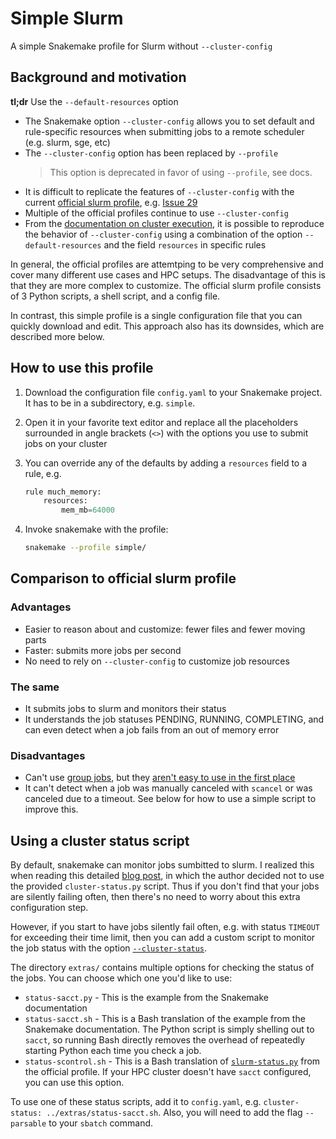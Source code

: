 # Simple Slurm

A simple Snakemake profile for Slurm without `--cluster-config`

## Background and motivation

**tl;dr** Use the `--default-resources` option

* The Snakemake option `--cluster-config` allows you to set default and
  rule-specific resources when submitting jobs to a remote scheduler (e.g.
  slurm, sge, etc)
* The `--cluster-config` option has been replaced by `--profile`
    > This option is deprecated in favor of using `--profile`, see docs.
* It is difficult to replicate the features of `--cluster-config` with the
  current [official slurm profile](https://github.com/Snakemake-Profiles/slurm),
  e.g. [Issue 29](https://github.com/Snakemake-Profiles/slurm/issues/29)
* Multiple of the official profiles continue to use `--cluster-config`
* From the [documentation on cluster
  execution](https://snakemake.readthedocs.io/en/stable/executing/cluster.html#cluster-execution),
  it is possible to reproduce the behavior of `--cluster-config` using a
  combination of the option `--default-resources` and the field `resources` in
  specific rules

In general, the official profiles are attemtping to be very comprehensive and
cover many different use cases and HPC setups. The disadvantage of this is that
they are more complex to customize. The official slurm profile consists of 3
Python scripts, a shell script, and a config file.

In contrast, this simple profile is a single configuration file that you can
quickly download and edit. This approach also has its downsides, which are
described more below.

## How to use this profile

1. Download the configuration file `config.yaml` to your Snakemake project. It
   has to be in a subdirectory, e.g. `simple`.

1. Open it in your favorite text editor and replace all the placeholders
   surrounded in angle brackets (`<>`) with the options you use to submit jobs
   on your cluster

1. You can override any of the defaults by adding a `resources` field to a rule,
   e.g.

    ```python
    rule much_memory:
        resources:
            mem_mb=64000
    ```

1. Invoke snakemake with the profile:

    ```sh
    snakemake --profile simple/
    ```

## Comparison to official slurm profile

### Advantages

* Easier to reason about and customize: fewer files and fewer moving parts
* Faster: submits more jobs per second
* No need to rely on `--cluster-config` to customize job resources

### The same

* It submits jobs to slurm and monitors their status
* It understands the job statuses PENDING, RUNNING, COMPLETING, and can even
  detect when a job fails from an out of memory error

### Disadvantages

* Can't use [group
  jobs](https://snakemake.readthedocs.io/en/stable/executing/grouping.html), but
  they [aren't easy to use in the first
  place](https://github.com/snakemake/snakemake/issues/872)
* It can't detect when a job was manually canceled with `scancel` or was
  canceled due to a timeout. See below for how to use a simple script to improve
  this.

## Using a cluster status script

By default, snakemake can monitor jobs sumbitted to slurm. I realized this when
reading this detailed [blog
post](http://bluegenes.github.io/Using-Snakemake_Profiles/), in which the author
decided not to use the provided `cluster-status.py` script. Thus if you don't
find that your jobs are silently failing often, then there's no need to worry
about this extra configuration step.

However, if you start to have jobs silently fail often, e.g. with status
`TIMEOUT` for exceeding their time limit, then you can add a custom script to
monitor the job status with the option
[`--cluster-status`](https://snakemake.readthedocs.io/en/stable/tutorial/additional_features.html#using-cluster-status).

The directory `extras/` contains multiple options for checking the status of the
jobs. You can choose which one you'd like to use:

* `status-sacct.py` - This is the example from the Snakemake documentation
* `status-sacct.sh` - This is a Bash translation of the example from the
  Snakemake documentation. The Python script is simply shelling out to `sacct`,
  so running Bash directly removes the overhead of repeatedly starting Python
  each time you check a job.
* `status-scontrol.sh` - This is a Bash translation of
  [`slurm-status.py`](https://github.com/Snakemake-Profiles/slurm/blob/master/%7B%7Bcookiecutter.profile_name%7D%7D/slurm-status.py#L35)
  from the official profile. If your HPC cluster doesn't have `sacct`
  configured, you can use this option.

To use one of these status scripts, add it to `config.yaml`, e.g.
`cluster-status: ../extras/status-sacct.sh`. Also, you will need to add the flag
`--parsable` to your `sbatch` command.
